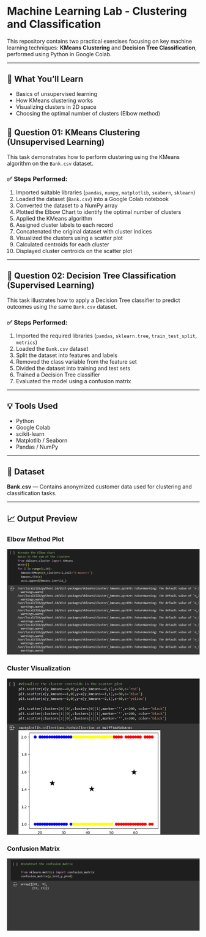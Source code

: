 # Machine Learning Lab - Clustering and Classification

This repository contains two practical exercises focusing on key machine learning techniques: **KMeans Clustering** and **Decision Tree Classification**, performed using Python in Google Colab.

---

## 🚀 What You’ll Learn

- Basics of unsupervised learning
- How KMeans clustering works
- Visualizing clusters in 2D space
- Choosing the optimal number of clusters (Elbow method)

## 📌 Question 01: KMeans Clustering (Unsupervised Learning)

This task demonstrates how to perform clustering using the KMeans algorithm on the `Bank.csv` dataset.

### ✅ Steps Performed:
1. Imported suitable libraries (`pandas`, `numpy`, `matplotlib`, `seaborn`, `sklearn`)
2. Loaded the dataset (`Bank.csv`) into a Google Colab notebook
3. Converted the dataset to a NumPy array
4. Plotted the Elbow Chart to identify the optimal number of clusters
5. Applied the KMeans algorithm
6. Assigned cluster labels to each record
7. Concatenated the original dataset with cluster indices
8. Visualized the clusters using a scatter plot
9. Calculated centroids for each cluster
10. Displayed cluster centroids on the scatter plot

---

## 📌 Question 02: Decision Tree Classification (Supervised Learning)

This task illustrates how to apply a Decision Tree classifier to predict outcomes using the same `Bank.csv` dataset.

### ✅ Steps Performed:
1. Imported the required libraries (`pandas`, `sklearn.tree`, `train_test_split`, `metrics`)
2. Loaded the `Bank.csv` dataset
3. Split the dataset into features and labels
4. Removed the class variable from the feature set
5. Divided the dataset into training and test sets
6. Trained a Decision Tree classifier
7. Evaluated the model using a confusion matrix

---

## 💡 Tools Used

- Python
- Google Colab
- scikit-learn
- Matplotlib / Seaborn
- Pandas / NumPy

---

## 📎 Dataset

**Bank.csv** — Contains anonymized customer data used for clustering and classification tasks.

---

## 📈 Output Preview

### Elbow Method Plot
![Elbow Method Plot](Elbow%20Method%20Plot.PNG)

### Cluster Visualization
![Cluster Visualization](Cluster%20Visualization.PNG)

### Confusion Matrix
![Confusion Matrix](Confusion%20Matrix.PNG)




